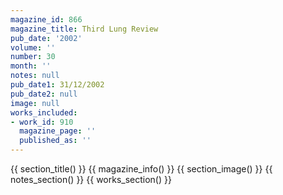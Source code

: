 ```yaml
---
magazine_id: 866
magazine_title: Third Lung Review
pub_date: '2002'
volume: ''
number: 30
month: ''
notes: null
pub_date1: 31/12/2002
pub_date2: null
image: null
works_included:
- work_id: 910
  magazine_page: ''
  published_as: ''
---
```


{{ section_title() }}
{{ magazine_info() }}
{{ section_image() }}
{{ notes_section() }}
{{ works_section() }}
